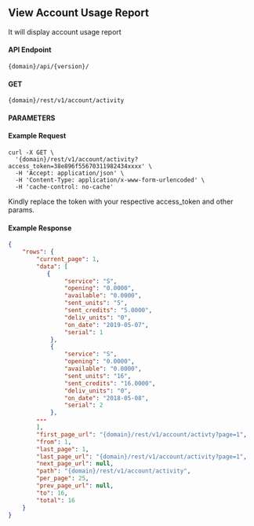 ## View Account Usage Report

It will display account usage report

#### API Endpoint

```
{domain}/api/{version}/
```

#### GET

```
{domain}/rest/v1/account/activity
```

#### PARAMETERS

#### Example Request

```
curl -X GET \
  '{domain}/rest/v1/account/activity?access_token=38e896f55670311982434xxxx' \
  -H 'Accept: application/json' \
  -H 'Content-Type: application/x-www-form-urlencoded' \
  -H 'cache-control: no-cache'
```

Kindly replace the token with your respective access_token and other params.

#### Example Response

```json
{
    "rows": {
        "current_page": 1,
        "data": [
           {
                "service": "S",
                "opening": "0.0000",
                "available": "0.0000",
                "sent_units": "5",
                "sent_credits": "5.0000",
                "deliv_units": "0",
                "on_date": "2019-05-07",
                "serial": 1
            },
            {
                "service": "S",
                "opening": "0.0000",
                "available": "0.0000",
                "sent_units": "16",
                "sent_credits": "16.0000",
                "deliv_units": "0",
                "on_date": "2018-05-08",
                "serial": 2
            },
        ---
        ],
        "first_page_url": "{domain}/rest/v1/account/activty?page=1",
        "from": 1,
        "last_page": 1,
        "last_page_url": "{domain}/rest/v1/account/activity?page=1",
        "next_page_url": null,
        "path": "{domain}/rest/v1/account/activity",
        "per_page": 25,
        "prev_page_url": null,
        "to": 16,
        "total": 16
    }
}
```
